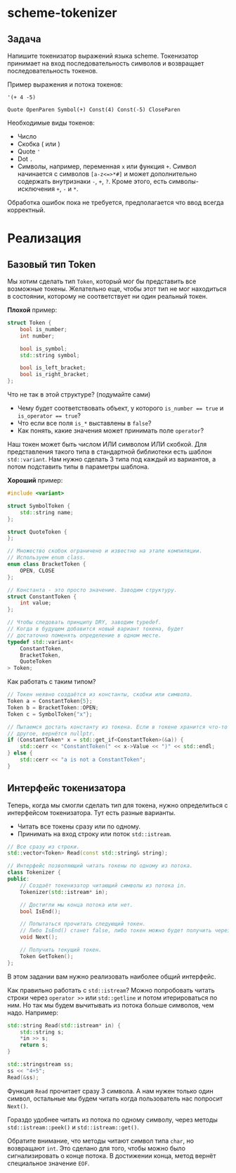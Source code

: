 # scheme-tokenizer
## Задача
Напишите токенизатор выражений языка scheme.
Токенизатор принимает на вход последовательность символов
и возвращает последовательность токенов.

Пример выражения и потока токенов:

```
'(+ 4 -5)

Quote OpenParen Symbol(+) Const(4) Const(-5) CloseParen
```

Необходимые виды токенов:
  - Число
  - Скобка ( или )
  - Quote `'`
  - Dot `.`
  - Символы, например, переменная `x` или функция `+`. Символ начинается с символов `[a-z<=>*#]`
    и может дополнительно содержать внутризнаки `-`, `+`, `?`. Кроме этого,
    есть символы-исключения `+`, `-` и `*`.

Обработка ошибок пока не требуется, предполагается что ввод всегда корректный.

# Реализация
##  Базовый тип Token

Мы хотим сделать тип `Token`, который мог бы представить все возможные токены.
Желательно еще, чтобы этот тип не мог находиться в состоянии, которому не
соответствует ни один реальный токен.

__Плохой__ пример:

```c++
struct Token {
    bool is_number;
    int number;

    bool is_symbol;
    std::string symbol;

    bool is_left_bracket;
    bool is_right_bracket;
};
```

Что не так в этой структуре? (подумайте сами)
  - Чему будет соответствовать объект, у которого `is_number == true` и
  `is_operator == true`?
  - Что если все поля `is_*` выставлены в `false`?
  - Как понять, какие значения может принимать поле `operator`?

Наш токен может быть числом ИЛИ символом ИЛИ скобкой. Для представления
такого типа в стандартной библиотеки есть шаблон `std::variant`. Нам нужно
сделать 3 типа под каждый из вариантов, а потом подставить типы в параметры
шаблона.

__Хороший__ пример:

```c++
#include <variant>

struct SymbolToken {
    std::string name;
};

struct QuoteToken {
};

// Множество скобок ограничено и известно на этапе компиляции.
// Используем enum class.
enum class BracketToken {
    OPEN, CLOSE
};

// Константа - это просто значение. Заводим структуру.
struct ConstantToken {
    int value;
};

// Чтобы следовать принципу DRY, заводим typedef.
// Когда в будущем добавится новый вариант токена, будет
// достаточно поменять определение в одном месте.
typedef std::variant<
    ConstantToken,
    BracketToken,
    QuoteToken
> Token;
```

Как работать с таким типом?

```c++
// Токен неявно создаётся из константы, скобки или символа.
Token a = ConstantToken{5};
Token b = BracketToken::OPEN;
Token c = SymbolToken{"x"};

// Пытаемся достать константу из токена. Если в токене хранится что-то
// другое, вернётся nullptr.
if (ConstantToken* x = std::get_if<ConstantToken>(&a)) {
    std::cerr << "ConstantToken(" << x->Value << ")" << std::endl;
} else {
    std::cerr << "a is not a ConstantToken";
}
```

## Интерфейс токенизатора
Теперь, когда мы смогли сделать тип для токена, нужно определиться
с интерфейсом токенизатора. Тут есть разные варианты.
  - Читать все токены сразу или по одному.
  - Принимать на вход строку или поток `std::istream`.

```c++
// Все сразу из строки.
std::vector<Token> Read(const std::string& string);

// Интерфейс позволяющий читать токены по одному из потока.
class Tokenizer {
public:
    // Создаёт токенизатор читающий символы из потока in.
    Tokenizer(std::istream* in);

    // Достигли мы конца потока или нет.
    bool IsEnd();

    // Попытаться прочитать следующий токен.
    // Либо IsEnd() станет false, либо токен можно будет получить через Token().
    void Next();

    // Получить текущий токен.
    Token GetToken();
};
```

В этом задании вам нужно реализовать наиболее общий интерфейс.

Как правильно работать с `std::istream`? Можно попробовать читать строки
через `operator >>` или `std::getline` и потом итерироваться по ним. Но так
мы будем вычитывать из потока больше символов, чем надо. Например:

```c++
std::string Read(std::istream* in) {
    std::string s;
    *in >> s;
    return s;
}

std::stringstream ss;
ss << "4+5";
Read(&ss);
```

Функция `Read` прочитает сразу 3 символа. А нам нужен только один символ,
остальные мы будем читать когда пользователь нас попросит `Next()`.

Гораздо удобнее читать из потока по одному символу, через методы `std::istream::peek()`
и `std::istream::get()`.

Обратите внимание, что методы читают символ типа `char`, но возвращают `int`.
Это сделано для того, чтобы можно было сигнализировать о конце потока.
В достижении конца, метод вернёт специальное значение `EOF`.

